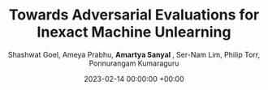 ---
layout: post
categories: research
authors: "Amartya Sanyal"
title:  "Towards Adversarial Evaluations for Inexact Machine Unlearning"
date:   2023-02-14 00:00:00 +00:00
image: /images/cert_mnist.png
author: Shashwat Goel, Ameya Prabhu, <strong> Amartya Sanyal </strong>, Ser-Nam Lim, Philip Torr, Ponnurangam Kumaraguru 
important: new
accepted: no
venue: Arxiv
shortVenue: Preprint
arxiv: https://arxiv.org/abs/2201.06640
---